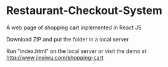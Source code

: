 # Restaurant-Checkout-System
A web page of shopping cart inplemented in React JS

Download ZIP and put the folder in a local server

Run "index.html" on the local server or visit the demo at http://www.jinxiwu.com/shopping-cart
